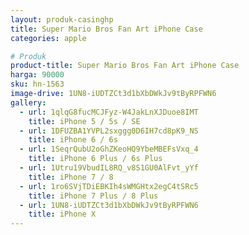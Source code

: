 ```yaml
---
layout: produk-casinghp
title: Super Mario Bros Fan Art iPhone Case
categories: apple

# Produk
product-title: Super Mario Bros Fan Art iPhone Case
harga: 90000
sku: hn-1563
image-drive: 1UN8-iUDTZCt3d1bXbDWkJv9tByRPFWN6
gallery:
  - url: 1qlqG8fucMCJFyz-W4JakLnXJDuoe8IMT
    title: iPhone 5 / 5s / SE
  - url: 1DFUZBA1YVPL2sxggg0D6IH7cd8pK9_NS
    title: iPhone 6 / 6s
  - url: 1SeqrQubU2oGhZKeoHQ9YbeMBEFsVxq_4
    title: iPhone 6 Plus / 6s Plus
  - url: 1Utru19VbudIL8RQ_v8S1GU0AlFvt_yYf
    title: iPhone 7 / 8
  - url: 1ro6SVjTDiEBKIh4sWMGHtx2egC4tSRc5
    title: iPhone 7 Plus / 8 Plus
  - url: 1UN8-iUDTZCt3d1bXbDWkJv9tByRPFWN6
    title: iPhone X
---
```

